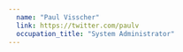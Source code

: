 ```yaml
---
  name: "Paul Visscher"
  link: https://twitter.com/paulv
  occupation_title: "System Administrator"
---
```

